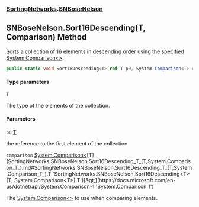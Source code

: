 ### [SortingNetworks](SortingNetworks.md 'SortingNetworks').[SNBoseNelson](SortingNetworks.SNBoseNelson.md 'SortingNetworks.SNBoseNelson')

## SNBoseNelson.Sort16Descending<T>(T, Comparison<T>) Method

Sorts a collection of 16 elements in descending order using the specified [System.Comparison&lt;&gt;](https://docs.microsoft.com/en-us/dotnet/api/System.Comparison-1 'System.Comparison`1').

```csharp
public static void Sort16Descending<T>(ref T p0, System.Comparison<T> comparison);
```
#### Type parameters

<a name='SortingNetworks.SNBoseNelson.Sort16Descending_T_(T,System.Comparison_T_).T'></a>

`T`

The type of the elements of the collection.
#### Parameters

<a name='SortingNetworks.SNBoseNelson.Sort16Descending_T_(T,System.Comparison_T_).p0'></a>

`p0` [T](SortingNetworks.SNBoseNelson.Sort16Descending_T_(T,System.Comparison_T_).md#SortingNetworks.SNBoseNelson.Sort16Descending_T_(T,System.Comparison_T_).T 'SortingNetworks.SNBoseNelson.Sort16Descending<T>(T, System.Comparison<T>).T')

the reference to the first element of the collection

<a name='SortingNetworks.SNBoseNelson.Sort16Descending_T_(T,System.Comparison_T_).comparison'></a>

`comparison` [System.Comparison&lt;](https://docs.microsoft.com/en-us/dotnet/api/System.Comparison-1 'System.Comparison`1')[T](SortingNetworks.SNBoseNelson.Sort16Descending_T_(T,System.Comparison_T_).md#SortingNetworks.SNBoseNelson.Sort16Descending_T_(T,System.Comparison_T_).T 'SortingNetworks.SNBoseNelson.Sort16Descending<T>(T, System.Comparison<T>).T')[&gt;](https://docs.microsoft.com/en-us/dotnet/api/System.Comparison-1 'System.Comparison`1')

The [System.Comparison&lt;&gt;](https://docs.microsoft.com/en-us/dotnet/api/System.Comparison-1 'System.Comparison`1') to use when comparing elements.